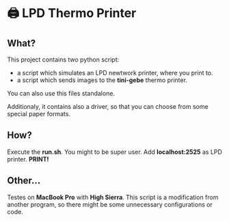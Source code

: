 # 🖨 LPD Thermo Printer

## What?
This project contains two python script:
- a script which simulates an LPD newtwork printer, where you print to.
- a script which sends images to the __tini-gebe__ thermo printer.

You can also use this files standalone.

Additionaly, it contains also a driver, so that you can choose from some special paper formats.

## How?
Execute the __run.sh__.
You might to be super user.
Add __localhost:2525__ as LPD printer.
__PRINT!__

## Other...
Testes on __MacBook Pro__ with __High Sierra__.
This script is a modification from another program, so there might be some unnecessary configurations or code.

